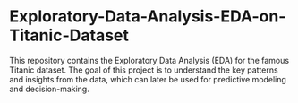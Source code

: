 # Exploratory-Data-Analysis-EDA-on-Titanic-Dataset
This repository contains the Exploratory Data Analysis (EDA) for the famous Titanic dataset. The goal of this project is to understand the key patterns and insights from the data, which can later be used for predictive modeling and decision-making. 
